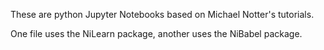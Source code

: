 These are python Jupyter Notebooks based on Michael Notter's tutorials. 

One file uses the NiLearn package, another uses the NiBabel package.
